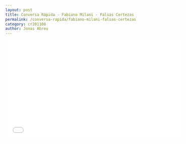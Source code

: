 ```yaml
---
layout: post
title: Conversa Rápida - Fabiano Milani - Falsas Certezas
permalink: /conversa-rapida/fabiano-milani-falsas-certezas
category: cr201108
author: Jonas Abreu
---
```


<iframe width="560" height="315" src="//www.youtube.com/embed/MmCoMP19tE8" frameborder="0" allowfullscreen></iframe>
